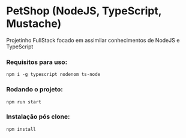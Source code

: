 # PetShop (NodeJS, TypeScript, Mustache)
Projetinho FullStack focado em assimilar conhecimentos de NodeJS e TypeScript

### Requisitos para uso:
`npm i -g typescript nodenom ts-node`

### Rodando o projeto:
`npm run start`

### Instalação pós clone:
`npm install`
